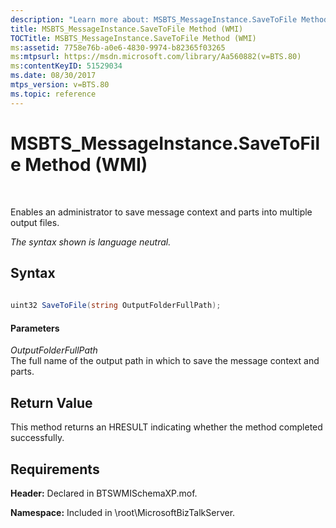 ```yaml
---
description: "Learn more about: MSBTS_MessageInstance.SaveToFile Method (WMI)"
title: MSBTS_MessageInstance.SaveToFile Method (WMI)
TOCTitle: MSBTS_MessageInstance.SaveToFile Method (WMI)
ms:assetid: 7758e76b-a0e6-4830-9974-b82365f03265
ms:mtpsurl: https://msdn.microsoft.com/library/Aa560882(v=BTS.80)
ms:contentKeyID: 51529034
ms.date: 08/30/2017
mtps_version: v=BTS.80
ms.topic: reference
---
```


# MSBTS\_MessageInstance.SaveToFile Method (WMI)

 

Enables an administrator to save message context and parts into multiple output files.

*The syntax shown is language neutral.*

## Syntax

```C#
  
uint32 SaveToFile(string OutputFolderFullPath);  
```

#### Parameters

*OutputFolderFullPath*  
The full name of the output path in which to save the message context and parts.

## Return Value

This method returns an HRESULT indicating whether the method completed successfully.

## Requirements

**Header:** Declared in BTSWMISchemaXP.mof.

**Namespace:** Included in \\root\\MicrosoftBizTalkServer.

